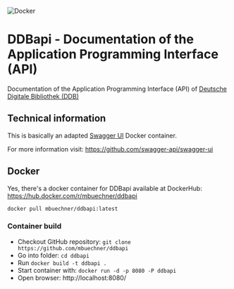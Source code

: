 ![Docker](https://github.com/mbuechner/ddbapi/workflows/Docker/badge.svg)

# DDBapi - Documentation of the Application Programming Interface (API)
Documentation of the Application Programming Interface (API) of [Deutsche Digitale Bibliothek (DDB)](https://www.deutsche-digitale-bibliothek.de/)

## Technical information
This is basically an adapted [Swagger UI](https://hub.docker.com/r/swaggerapi/swagger-ui) Docker container.

For more information visit: https://github.com/swagger-api/swagger-ui

## Docker

Yes, there's a docker container for DDBapi available at DockerHub: https://hub.docker.com/r/mbuechner/ddbapi

```
docker pull mbuechner/ddbapi:latest
```

### Container build
- Checkout GitHub repository: `git clone https://github.com/mbuechner/ddbapi`
- Go into folder: `cd ddbapi`
- Run `docker build -t ddbapi .`
- Start container with: `docker run -d -p 8080 -P ddbapi`
- Open browser: http://localhost:8080/
